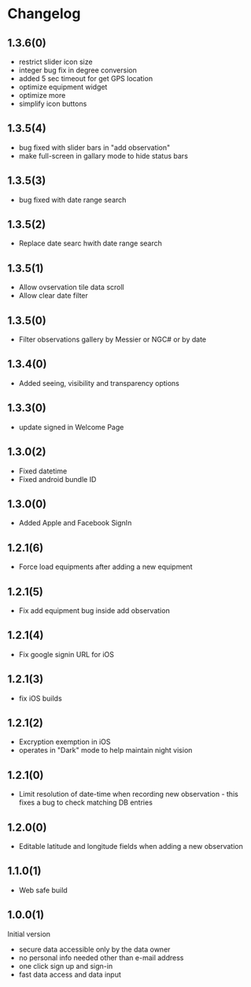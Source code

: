 # Changelog

## 1.3.6(0)

* restrict slider icon size
* integer bug fix in degree conversion
* added 5 sec timeout for get GPS location
* optimize equipment widget
* optimize more
* simplify icon buttons

## 1.3.5(4)

* bug fixed with slider bars in "add observation"
* make full-screen in gallary mode to hide status bars

## 1.3.5(3)

* bug fixed with date range search

## 1.3.5(2)

* Replace date searc hwith date range search

## 1.3.5(1)

* Allow ovservation tile data scroll
* Allow clear date filter

## 1.3.5(0)

* Filter observations gallery by Messier or NGC# or by date

## 1.3.4(0)

* Added seeing, visibility and transparency options

## 1.3.3(0)

* update signed in Welcome Page

## 1.3.0(2)

* Fixed datetime
* Fixed android bundle ID

## 1.3.0(0)

* Added Apple and Facebook SignIn

## 1.2.1(6)

* Force load equipments after adding a new equipment

## 1.2.1(5)

* Fix add equipment bug inside add observation

## 1.2.1(4)

* Fix google signin URL for iOS

## 1.2.1(3)

* fix iOS builds

## 1.2.1(2)

* Excryption exemption in iOS
* operates in "Dark" mode to help maintain night vision

## 1.2.1(0)

* Limit resolution of date-time when recording new observation - this fixes a bug to check matching DB entries

## 1.2.0(0)

* Editable latitude and longitude fields when adding a new observation

## 1.1.0(1)

* Web safe build

## 1.0.0(1)

Initial version

* secure data accessible only by the data owner
* no personal info needed other than e-mail address
* one click sign up and sign-in
* fast data access and data input
